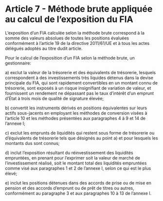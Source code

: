# Article 7 - Méthode brute appliquée au calcul de l’exposition du FIA


L’exposition d’un FIA calculée selon la méthode brute correspond à la somme des valeurs absolues de toutes les positions évaluées conformément à l’article 19 de la directive 2011/61/UE et à tous les actes délégués adoptés au titre dudit article.

Pour le calcul de l’exposition d’un FIA selon la méthode brute, un gestionnaire:

a) exclut la valeur de la trésorerie et des équivalents de trésorerie, lesquels correspondent à des investissements très liquides détenus dans la devise principale du FIA, qui sont rapidement convertibles en un montant connu de trésorerie, sont exposés à un risque insignifiant de variation de valeur, et fournissent un rendement ne dépassant pas le taux d’intérêt d’un emprunt d’État à trois mois de qualité de signature élevée;

b) convertit les instruments dérivés en positions équivalentes sur leurs actifs sous-jacents en employant les méthodes de conversion visées à l’article 10 et les méthodes présentées aux paragraphes 4 à 9 et 14 de l’annexe I;

c) exclut les emprunts de liquidités qui restent sous forme de trésorerie ou d’équivalents de trésorerie tels que désignés au point a) et pour lesquels les montants dus sont connus;

d) inclut l’exposition résultant du réinvestissement des liquidités empruntées, en prenant pour l’exprimer soit la valeur de marché de l’investissement réalisé, soit le montant total des liquidités empruntées comme visé aux paragraphes 1 et 2 de l’annexe I, selon ce qui est le plus élevé;

e) inclut les positions détenues dans des accords de prise ou de mise en pension et des accords d’emprunt ou de prêt de titres ou autres, conformément au paragraphe 3 et aux paragraphes 10 à 13 de l’annexe I.
